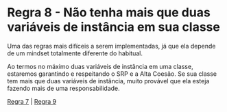 # Regra 8 - Não tenha mais que duas variáveis de instância em sua classe

Uma das regras mais difíceis a serem implementadas, já que ela depende de um mindset totalmente diferente do habitual.

Ao termos no máximo duas variáveis de instância em uma classe, estaremos garantindo e respeitando o SRP e a Alta Coesão. Se sua classe tem mais que duas variáveis de instância, muito provável que ela esteja fazendo mais de uma responsabilidade.

[Regra 7](/manifest/roles/role-07.md) | [Regra 9](/manifest/roles/role-09.md)
